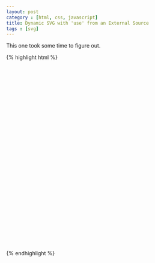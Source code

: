 ```yaml
---
layout: post
category : [html, css, javascript]
title: Dynamic SVG with 'use' from an External Source
tags : [svg]
---
```


This one took some time to figure out.

{% highlight html %}
<svg viewbox="0 0 512 512"> <use xlink:href="icons/test.svg#broken-bottle"/> </svg>
{% endhighlight %}

